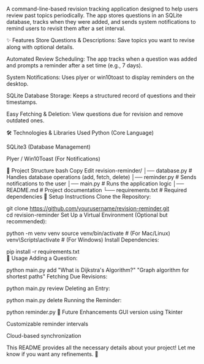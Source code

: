 A command-line-based revision tracking application designed to help users review past topics periodically. The app stores questions in an SQLite database, tracks when they were added, and sends system notifications to remind users to revisit them after a set interval.

✨ Features
Store Questions & Descriptions: Save topics you want to revise along with optional details.

Automated Review Scheduling: The app tracks when a question was added and prompts a reminder after a set time (e.g., 7 days).

System Notifications: Uses plyer or win10toast to display reminders on the desktop.

SQLite Database Storage: Keeps a structured record of questions and their timestamps.

Easy Fetching & Deletion: View questions due for revision and remove outdated ones.

🛠️ Technologies & Libraries Used
Python (Core Language)

SQLite3 (Database Management)

Plyer / Win10Toast (For Notifications)

📂 Project Structure
bash
Copy
Edit
revision-reminder/
│── database.py       # Handles database operations (add, fetch, delete)
│── reminder.py       # Sends notifications to the user
│── main.py           # Runs the application logic
│── README.md         # Project documentation
└── requirements.txt  # Required dependencies
🔧 Setup Instructions
Clone the Repository:

git clone https://github.com/yourusername/revision-reminder.git  
cd revision-reminder
Set Up a Virtual Environment (Optional but recommended):


python -m venv venv
source venv/bin/activate  # (For Mac/Linux)
venv\Scripts\activate  # (For Windows)
Install Dependencies:

pip install -r requirements.txt  
🚀 Usage
Adding a Question:

python main.py add "What is Dijkstra's Algorithm?" "Graph algorithm for shortest paths"
Fetching Due Revisions:

python main.py review
Deleting an Entry:

python main.py delete <id>
Running the Reminder:


python reminder.py
📝 Future Enhancements
GUI version using Tkinter

Customizable reminder intervals

Cloud-based synchronization

This README provides all the necessary details about your project! Let me know if you want any refinements. 🚀









